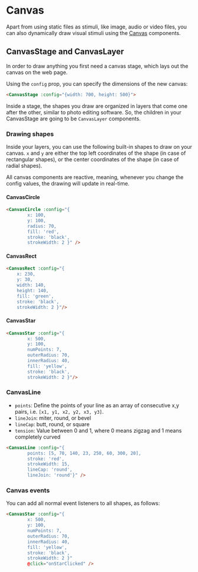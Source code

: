 # Canvas
Apart from using static files as stimuli, like image, audio or video files,
you can also dynamically draw visual stimuli using the [Canvas](http://reference.magpie-experiments.org/#canvas) components.

## CanvasStage and CanvasLayer
In order to draw anything you first need a canvas stage, which lays out the canvas on the web page.

Using the `config` prop, you can specify the dimensions of the new canvas:
```html
<CanvasStage :config="{width: 700, height: 500}">
```

Inside a stage, the shapes you draw are organized in layers that come one after the other, similar
to photo editing software. So, the children in your CanvasStage are going to be `CanvasLayer` components.

### Drawing shapes
Inside your layers, you can use the following built-in shapes to draw on your canvas. `x` and `y` are either the top left
coordinates of the shape (in case of rectangular shapes), or the center coordinates of the shape (in case of radial shapes).

All canvas components are reactive, meaning, whenever you change the config values, the drawing will update in real-time.

#### CanvasCircle
```html
<CanvasCircle :config="{
        x: 100,
        y: 100,
        radius: 70,
        fill: 'red',
        stroke: 'black',
        strokeWidth: 2 }" />
```

#### CanvasRect
```html
<CanvasRect :config="{
    x: 230,
    y: 30,
    width: 140,
    height: 140,
    fill: 'green',
    stroke: 'black',
    strokeWidth: 2 }"/>
```

#### CanvasStar
```html
<CanvasStar :config="{
        x: 500,
        y: 100,
        numPoints: 7,
        outerRadius: 70,
        innerRadius: 40,
        fill: 'yellow',
        stroke: 'black',
        strokeWidth: 2 }"/>
```

### CanvasLine
* `points`: Define the points of your line as an array of consecutive x,y pairs, i.e. `[x1, y1, x2, y2, x3, y3]`.
* `lineJoin`: miter, round, or bevel
* `lineCap`: butt, round, or square
* `tension`: Value between 0 and 1, where 0 means zigzag and 1 means completely curved 

```html
<CanvasLine :config="{
        points: [5, 70, 140, 23, 250, 60, 300, 20],
        stroke: 'red',
        strokeWidth: 15,
        lineCap: 'round',
        lineJoin: 'round'}" />
```

### Canvas events
You can add all normal event listeners to all shapes, as follows:

```html
<CanvasStar :config="{
        x: 500,
        y: 100,
        numPoints: 7,
        outerRadius: 70,
        innerRadius: 40,
        fill: 'yellow',
        stroke: 'black',
        strokeWidth: 2 }"
        @click="onStarClicked" />
```

